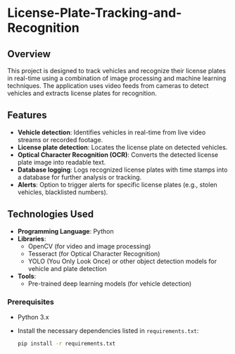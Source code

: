 # License-Plate-Tracking-and-Recognition

## Overview

This project is designed to track vehicles and recognize their license plates in real-time using a combination of image processing and machine learning techniques. The application uses video feeds from cameras to detect vehicles and extracts license plates for recognition.

## Features

- **Vehicle detection**: Identifies vehicles in real-time from live video streams or recorded footage.
- **License plate detection**: Locates the license plate on detected vehicles.
- **Optical Character Recognition (OCR)**: Converts the detected license plate image into readable text.
- **Database logging**: Logs recognized license plates with time stamps into a database for further analysis or tracking.
- **Alerts**: Option to trigger alerts for specific license plates (e.g., stolen vehicles, blacklisted numbers).

## Technologies Used

- **Programming Language**: Python
- **Libraries**:
  - OpenCV (for video and image processing)
  - Tesseract (for Optical Character Recognition)
  - YOLO (You Only Look Once) or other object detection models for vehicle and plate detection
- **Tools**:
  - Pre-trained deep learning models (for vehicle detection)



### Prerequisites

- Python 3.x
- Install the necessary dependencies listed in `requirements.txt`:
  
  ```bash
  pip install -r requirements.txt
